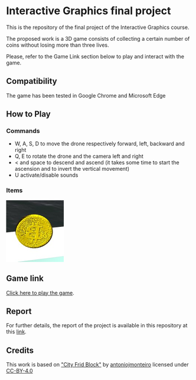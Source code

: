 ﻿# Interactive Graphics final project

This is the repository of the final project of the Interactive Graphics course.

The proposed work is a 3D game consists of collecting a certain number of coins without losing more than three lives.

Please, refer to the Game Link section below to play and interact with the game.

## Compatibility

The game has been tested in Google Chrome and Microsoft Edge

## How to Play

### Commands

* W, A, S, D to move the drone respectively forward, left, backward and right
* Q, E to rotate the drone and the camera left and right
* < and space to descend and ascend (it takes some time to start the ascension and to invert the vertical movement)
* U activate/disable sounds

### Items

![alt text](https://github.com/SapienzaInteractiveGraphicsCourse/final-project-opoli/blob/main/images/coin.jpg)

## Game link

[Click here to play the game](https://sapienzainteractivegraphicscourse.github.io/final-project-opoli/).

## Report

For further details, the report of the project is available in this repository at this [link](https://github.com/SapienzaInteractiveGraphicsCourse/final-project-opoli/blob/main/Report_Final_Project_IG.pdf).

## Credits

This work is based on ["City Frid Block"](https://sketchfab.com/3d-models/city-grid-block-3488e40ceca846bb9023f894a749c398) by [antoniojmonteiro](https://sketchfab.com/antoniojmonteiro) licensed under [CC-BY-4.0](http://creativecommons.org/licenses/by/4.0/)
